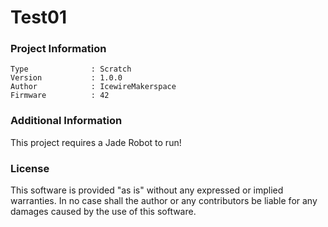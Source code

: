 Test01
================



### Project Information
```
Type              : Scratch
Version           : 1.0.0
Author            : IcewireMakerspace
Firmware          : 42
```

### Additional Information
This project requires a Jade Robot to run!

### License
This software is provided "as is" without any expressed or implied warranties.  In no case shall the author or any contributors be liable for any damages caused by the use of this software.

